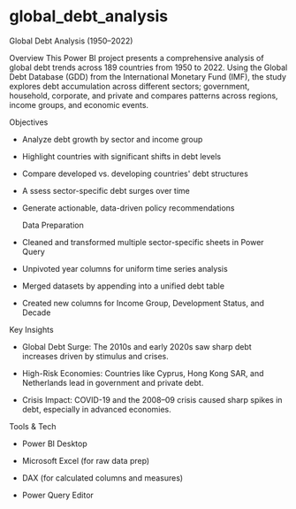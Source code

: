 # global_debt_analysis
Global Debt Analysis (1950–2022)

  Overview
This Power BI project presents a comprehensive analysis of global debt trends across 189 countries from 1950 to 2022. Using the Global Debt Database (GDD) from the International Monetary Fund (IMF), the study explores debt accumulation across different sectors; government, household, corporate, and private and compares patterns across regions, income groups, and economic events.

  Objectives
* Analyze debt growth by sector and income group

* Highlight countries with significant shifts in debt levels

* Compare developed vs. developing countries' debt structures

* A ssess sector-specific debt surges over time

* Generate actionable, data-driven policy recommendations
  

  Data Preparation
* Cleaned and transformed multiple sector-specific sheets in Power Query

* Unpivoted year columns for uniform time series analysis

* Merged datasets by appending into a unified debt table

* Created new columns for Income Group, Development Status, and Decade


 Key Insights
* Global Debt Surge: The 2010s and early 2020s saw sharp debt increases driven by stimulus and crises.

* High-Risk Economies: Countries like Cyprus, Hong Kong SAR, and Netherlands lead in government and private debt.

* Crisis Impact: COVID-19 and the 2008–09 crisis caused sharp spikes in debt, especially in advanced economies.



Tools & Tech
* Power BI Desktop

* Microsoft Excel (for raw data prep)

* DAX (for calculated columns and measures)

* Power Query Editor

